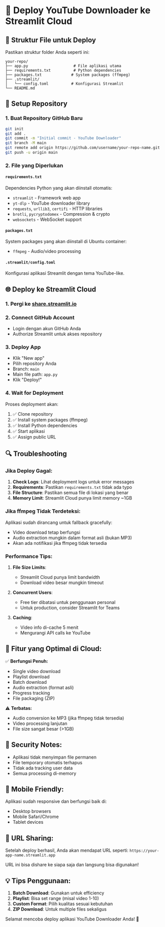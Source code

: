 # 🚀 Deploy YouTube Downloader ke Streamlit Cloud

## 📁 Struktur File untuk Deploy

Pastikan struktur folder Anda seperti ini:

```
your-repo/
├── app.py                    # File aplikasi utama
├── requirements.txt          # Python dependencies
├── packages.txt             # System packages (ffmpeg)
├── .streamlit/
│   └── config.toml          # Konfigurasi Streamlit
└── README.md
```

## 🔧 Setup Repository

### 1. Buat Repository GitHub Baru
```bash
git init
git add .
git commit -m "Initial commit - YouTube Downloader"
git branch -M main
git remote add origin https://github.com/username/your-repo-name.git
git push -u origin main
```

### 2. File yang Diperlukan

#### `requirements.txt`
Dependencies Python yang akan diinstall otomatis:
- `streamlit` - Framework web app
- `yt-dlp` - YouTube downloader library
- `requests`, `urllib3`, `certifi` - HTTP libraries
- `brotli`, `pycryptodomex` - Compression & crypto
- `websockets` - WebSocket support

#### `packages.txt`  
System packages yang akan diinstall di Ubuntu container:
- `ffmpeg` - Audio/video processing

#### `.streamlit/config.toml`
Konfigurasi aplikasi Streamlit dengan tema YouTube-like.

## 🌐 Deploy ke Streamlit Cloud

### 1. Pergi ke [share.streamlit.io](https://share.streamlit.io)

### 2. Connect GitHub Account
- Login dengan akun GitHub Anda
- Authorize Streamlit untuk akses repository

### 3. Deploy App
- Klik "New app"
- Pilih repository Anda
- Branch: `main`
- Main file path: `app.py`
- Klik "Deploy!"

### 4. Wait for Deployment
Proses deployment akan:
1. ✅ Clone repository
2. ✅ Install system packages (ffmpeg)
3. ✅ Install Python dependencies
4. ✅ Start aplikasi
5. ✅ Assign public URL

## 🔍 Troubleshooting

### Jika Deploy Gagal:

1. **Check Logs**: Lihat deployment logs untuk error messages
2. **Requirements**: Pastikan `requirements.txt` tidak ada typo
3. **File Structure**: Pastikan semua file di lokasi yang benar
4. **Memory Limit**: Streamlit Cloud punya limit memory ~1GB

### Jika ffmpeg Tidak Terdeteksi:

Aplikasi sudah dirancang untuk fallback gracefully:
- Video download tetap berfungsi
- Audio extraction mungkin dalam format asli (bukan MP3)
- Akan ada notifikasi jika ffmpeg tidak tersedia

### Performance Tips:

1. **File Size Limits**: 
   - Streamlit Cloud punya limit bandwidth
   - Download video besar mungkin timeout
   
2. **Concurrent Users**:
   - Free tier dibatasi untuk penggunaan personal
   - Untuk production, consider Streamlit for Teams

3. **Caching**:
   - Video info di-cache 5 menit
   - Mengurangi API calls ke YouTube

## 🎯 Fitur yang Optimal di Cloud:

✅ **Berfungsi Penuh:**
- Single video download
- Playlist download
- Batch download
- Audio extraction (format asli)
- Progress tracking
- File packaging (ZIP)

⚠️ **Terbatas:**
- Audio conversion ke MP3 (jika ffmpeg tidak tersedia)
- Video processing lanjutan
- File size sangat besar (>1GB)

## 🔐 Security Notes:

- Aplikasi tidak menyimpan file permanen
- File temporary otomatis terhapus
- Tidak ada tracking user data
- Semua processing di-memory

## 📱 Mobile Friendly:

Aplikasi sudah responsive dan berfungsi baik di:
- Desktop browsers
- Mobile Safari/Chrome
- Tablet devices

## 🚀 URL Sharing:

Setelah deploy berhasil, Anda akan mendapat URL seperti:
`https://your-app-name.streamlit.app`

URL ini bisa dishare ke siapa saja dan langsung bisa digunakan!

## 💡 Tips Penggunaan:

1. **Batch Download**: Gunakan untuk efficiency
2. **Playlist**: Bisa set range (misal video 1-10)
3. **Custom Format**: Pilih kualitas sesuai kebutuhan
4. **ZIP Download**: Untuk multiple files sekaligus

Selamat mencoba deploy aplikasi YouTube Downloader Anda! 🎉